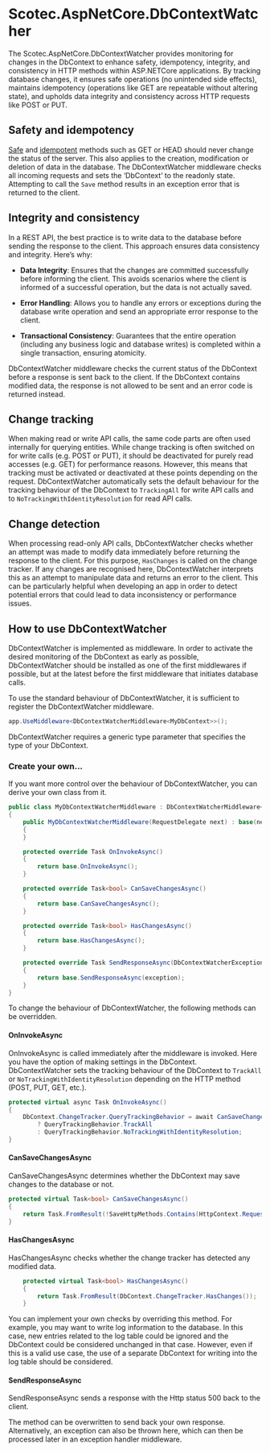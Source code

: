 # Scotec.AspNetCore.DbContextWatcher
The Scotec.AspNetCore.DbContextWatcher provides monitoring for changes in the DbContext to enhance safety, idempotency, integrity, and consistency in HTTP methods within ASP.NETCore applications. By tracking database changes, it ensures safe operations (no unintended side effects), maintains idempotency (operations like GET are repeatable without altering state), and upholds data integrity and consistency across HTTP requests like POST or PUT.

## Safety and idempotency
[Safe](http://en.wikipedia.org/wiki/Hypertext_Transfer_Protocol#Safe_methods) and [idempotent](http://en.wikipedia.org/wiki/Idempotence) methods such as GET or HEAD should never change the status of the server. This also applies to the creation, modification or deletion of data in the database. The DbContextWatcher middleware checks all incoming requests and sets the ‘DbContext’ to the readonly state. Attempting to call the ```Save``` method results in an exception error that is returned to the client.

## Integrity and consistency
In a REST API, the best practice is to write data to the database before sending the response to the client. This approach ensures data consistency and integrity. Here’s why:

- **Data Integrity**: Ensures that the changes are committed successfully before informing the client. This avoids scenarios where the client is informed of a successful operation, but the data is not actually saved.

- **Error Handling**: Allows you to handle any errors or exceptions during the database write operation and send an appropriate error response to the client.

- **Transactional Consistency**: Guarantees that the entire operation (including any business logic and database writes) is completed within a single transaction, ensuring atomicity.


DbContextWatcher middleware checks the current status of the DbContext before a response is sent back to the client. If the DbContext contains modified data, the response is not allowed to be sent and an error code is returned instead.


## Change tracking
When making read or write API calls, the same code parts are often used internally for querying entities. While change tracking is often switched on for write calls (e.g. POST or PUT), it should be deactivated for purely read accesses (e.g. GET) for performance reasons.
However, this means that tracking must be activated or deactivated at these points depending on the request.
DbContextWatcher automatically sets the default behaviour for the tracking behaviour of the DbContext to ```TrackingAll``` for write API calls and to ```NoTrackingWithIdentityResolution``` for read API calls.

## Change detection
When processing read-only API calls, DbContextWatcher checks whether an attempt was made to modify data immediately before returning the response to the client. For this purpose, ```HasChanges``` is called on the change tracker. If any changes are recognised here, DbContextWatcher interprets this as an attempt to manipulate data and returns an error to the client. This can be particularly helpful when developing an app in order to detect potential errors that could lead to data inconsistency or performance issues.

## How to use DbContextWatcher
DbContextWatcher is implemented as middleware. In order to activate the desired monitoring of the DbContext as early as possible, DbContextWatcher should be installed as one of the first middlewares if possible, but at the latest before the first middleware that initiates database calls.

To use the standard behaviour of DbContextWatcher, it is sufficient to register the DbContextWatcher middleware.

``` csharp
app.UseMiddleware<DbContextWatcherMiddleware<MyDbContext>>();
```
DbContextWatcher requires a generic type parameter that specifies the type of your DbContext.

### Create your own...
If you want more control over the behaviour of DbContextWatcher, you can derive your own class from it.

``` csharp
public class MyDbContextWatcherMiddleware : DbContextWatcherMiddleware<MyDbContext>
{
    public MyDbContextWatcherMiddleware(RequestDelegate next) : base(next)
    {
    }

    protected override Task OnInvokeAsync()
    {
        return base.OnInvokeAsync();
    }

    protected override Task<bool> CanSaveChangesAsync()
    {
        return base.CanSaveChangesAsync();
    }

    protected override Task<bool> HasChangesAsync()
    {
        return base.HasChangesAsync();
    }

    protected override Task SendResponseAsync(DbContextWatcherException exception)
    {
        return base.SendResponseAsync(exception);
    }
}
```

To change the behaviour of DbContextWatcher, the following methods can be overridden.

#### OnInvokeAsync
OnInvokeAsync is called immediately after the middleware is invoked. Here you have the option of making settings in the DbContext. DbContextWatcher sets the tracking behaviour of the DbContext to ```TrackAll``` or ```NoTrackingWithIdentityResolution``` depending on the HTTP method (POST, PUT, GET, etc.).
``` csharp
protected virtual async Task OnInvokeAsync()
{
    DbContext.ChangeTracker.QueryTrackingBehavior = await CanSaveChangesAsync() 
        ? QueryTrackingBehavior.TrackAll 
        : QueryTrackingBehavior.NoTrackingWithIdentityResolution;
}
``` 

#### CanSaveChangesAsync

CanSaveChangesAsync determines whether the DbContext may save changes to the database or not.

``` csharp
protected virtual Task<bool> CanSaveChangesAsync()
{
    return Task.FromResult(!SaveHttpMethods.Contains(HttpContext.Request.Method));
}
```

#### HasChangesAsync

HasChangesAsync checks whether the change tracker has detected any modified data.

``` csharp
    protected virtual Task<bool> HasChangesAsync()
    {
        return Task.FromResult(DbContext.ChangeTracker.HasChanges());
    }
```
You can implement your own checks by overriding this method. 
For example, you may want to write log information to the database. In this case, new entries related to the log table could be ignored and the DbContext could be considered unchanged in that case. However, even if this is a valid use case, the use of a separate DbContext for writing into the log table should be considered.

#### SendResponseAsync
SendResponseAsync sends a response with the Http status 500 back to the client.

The method can be overwritten to send back your own response. Alternatively, an exception can also be thrown here, which can then be processed later in an exception handler middleware.

